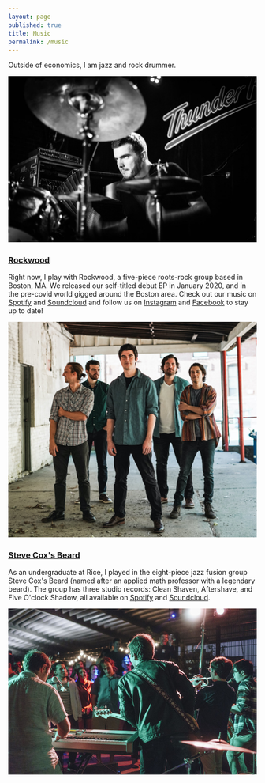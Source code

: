 ```yaml
---
layout: page
published: true
title: Music
permalink: /music
---
```


Outside of economics, I am jazz and rock drummer.

![drums1](/images/drums1.jpg)

### [Rockwood](https://www.rockwoodtheband.com)
Right now, I play with Rockwood, a five-piece roots-rock group based in Boston, MA. We released our self-titled debut EP in January 2020, and in the pre-covid world gigged around the Boston area. Check out our music on [Spotify](https://www.spotify.com/rockwoodtheband/) and [Soundcloud](https://www.soundcloud.com/rockwoodtheband/) and follow us on [Instagram](https://www.instagram.com/rockwoodtheband/) and [Facebook](https://www.facebook.com/rockwoodtheband/) to stay up to date!

![rockwood](/images/rw1.jpg)

### [Steve Cox's Beard](https://soundcloud.com/stevecoxsbeard)
As an undergraduate at Rice, I played in the eight-piece jazz fusion group Steve Cox's Beard (named after an applied math professor with a legendary beard). The group has three studio records: Clean Shaven, Aftershave, and Five O'clock Shadow, all available on [Spotify](https://www.spotify.com/stevecoxsbeard/) and  [Soundcloud](https://www.soundcloud.com/stevecoxsbeard/).

![scb](/images/scb1.jpg)

